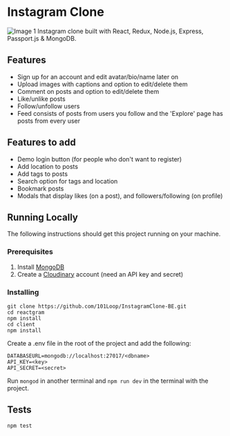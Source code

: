 # Instagram Clone

![Image 1](https://raw.githubusercontent.com/himanshup/instagram-clone/master/screenshots/image1.png)
Instagram clone built with React, Redux, Node.js, Express, Passport.js &
MongoDB.

## Features

- Sign up for an account and edit avatar/bio/name later on
- Upload images with captions and option to edit/delete them
- Comment on posts and option to edit/delete them
- Like/unlike posts
- Follow/unfollow users
- Feed consists of posts from users you follow and the 'Explore' page has posts
  from every user

## Features to add

- Demo login button (for people who don't want to register)
- Add location to posts
- Add tags to posts
- Search option for tags and location
- Bookmark posts
- Modals that display likes (on a post), and followers/following (on profile)

## Running Locally

The following instructions should get this project running on your machine.

### Prerequisites

1. Install [MongoDB](https://www.mongodb.com/)
2. Create a [Cloudinary](https://cloudinary.com/) account (need an API key and
   secret)

### Installing

```
git clone https://github.com/101Loop/InstagramClone-BE.git
cd reactgram
npm install
cd client
npm install
```

Create a .env file in the root of the project and add the following:

```
DATABASEURL=mongodb://localhost:27017/<dbname>
API_KEY=<key>
API_SECRET=<secret>
```

Run `mongod` in another terminal and `npm run dev` in the terminal with the
project.

## Tests

```
npm test
```
